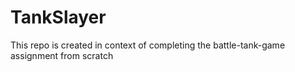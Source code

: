 # TankSlayer
This repo is created in context of completing the battle-tank-game assignment from scratch
